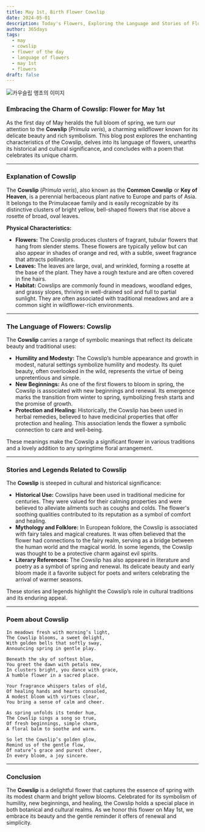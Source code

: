```yaml
---
title: May 1st, Birth Flower Cowslip
date: 2024-05-01
description: Today's Flowers, Exploring the Language and Stories of Flowers Cowslip
author: 365days
tags:
  - may
  - cowslip
  - flower of the day
  - language of flowers
  - may 1st
  - flowers
draft: false
---
```


![카우슬립 앵초의 이미지](https://cdn.pixabay.com/photo/2020/03/23/13/33/cowslip-4960878_1280.jpg#center)



### Embracing the Charm of Cowslip: Flower for May 1st

As the first day of May heralds the full bloom of spring, we turn our attention to the **Cowslip** (*Primula veris*), a charming wildflower known for its delicate beauty and rich symbolism. This blog post explores the enchanting characteristics of the Cowslip, delves into its language of flowers, unearths its historical and cultural significance, and concludes with a poem that celebrates its unique charm.

---

### Explanation of Cowslip

The **Cowslip** (*Primula veris*), also known as the **Common Cowslip** or **Key of Heaven**, is a perennial herbaceous plant native to Europe and parts of Asia. It belongs to the Primulaceae family and is easily recognizable by its distinctive clusters of bright yellow, bell-shaped flowers that rise above a rosette of broad, oval leaves.

**Physical Characteristics:**

- **Flowers:** The Cowslip produces clusters of fragrant, tubular flowers that hang from slender stems. These flowers are typically yellow but can also appear in shades of orange and red, with a subtle, sweet fragrance that attracts pollinators.
- **Leaves:** The leaves are large, oval, and wrinkled, forming a rosette at the base of the plant. They have a rough texture and are often covered in fine hairs.
- **Habitat:** Cowslips are commonly found in meadows, woodland edges, and grassy slopes, thriving in well-drained soil and full to partial sunlight. They are often associated with traditional meadows and are a common sight in wildflower-rich environments.

---

### The Language of Flowers: Cowslip

The **Cowslip** carries a range of symbolic meanings that reflect its delicate beauty and traditional uses:

- **Humility and Modesty:** The Cowslip’s humble appearance and growth in modest, natural settings symbolize humility and modesty. Its quiet beauty, often overlooked in the wild, represents the virtue of being unpretentious and simple.
- **New Beginnings:** As one of the first flowers to bloom in spring, the Cowslip is associated with new beginnings and renewal. Its emergence marks the transition from winter to spring, symbolizing fresh starts and the promise of growth.
- **Protection and Healing:** Historically, the Cowslip has been used in herbal remedies, believed to have medicinal properties that offer protection and healing. This association lends the flower a symbolic connection to care and well-being.

These meanings make the Cowslip a significant flower in various traditions and a lovely addition to any springtime floral arrangement.

---

### Stories and Legends Related to Cowslip

The **Cowslip** is steeped in cultural and historical significance:

- **Historical Use:** Cowslips have been used in traditional medicine for centuries. They were valued for their calming properties and were believed to alleviate ailments such as coughs and colds. The flower's soothing qualities contributed to its reputation as a symbol of comfort and healing.
- **Mythology and Folklore:** In European folklore, the Cowslip is associated with fairy tales and magical creatures. It was often believed that the flower had connections to the fairy realm, serving as a bridge between the human world and the magical world. In some legends, the Cowslip was thought to be a protective charm against evil spirits.
- **Literary References:** The Cowslip has also appeared in literature and poetry as a symbol of spring and renewal. Its delicate beauty and early bloom made it a favorite subject for poets and writers celebrating the arrival of warmer seasons.

These stories and legends highlight the Cowslip’s role in cultural traditions and its enduring appeal.

---

### Poem about Cowslip

	In meadows fresh with morning’s light,
	The Cowslip blooms, a sweet delight,
	With golden bells that softly sway,
	Announcing spring in gentle play.
	
	Beneath the sky of softest blue,
	You greet the dawn with petals new,
	In clusters bright, you dance with grace,
	A humble flower in a sacred place.
	
	Your fragrance whispers tales of old,
	Of healing hands and hearts consoled,
	A modest bloom with virtues clear,
	You bring a sense of calm and cheer.
	
	As spring unfolds its tender hue,
	The Cowslip sings a song so true,
	Of fresh beginnings, simple charm,
	A floral balm to soothe and warm.
	
	So let the Cowslip’s golden glow,
	Remind us of the gentle flow,
	Of nature’s grace and purest cheer,
	In every bloom, a joy sincere.

---

### Conclusion

The **Cowslip** is a delightful flower that captures the essence of spring with its modest charm and bright yellow blooms. Celebrated for its symbolism of humility, new beginnings, and healing, the Cowslip holds a special place in both botanical and cultural realms. As we honor this flower on May 1st, we embrace its beauty and the gentle reminder it offers of renewal and simplicity.
